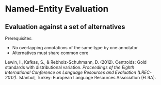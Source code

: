 # Named-Entity Evaluation

## Evaluation against a set of alternatives

Prerequisites:
* No overlapping annotations of the same type by one annotator
* Alternatives must share common core

Lewin, I., Kafkas, S., & Rebholz-Schuhmann, D. (2012). Centroids: Gold standards with distributional variation. *Proceedings of the Eighth International Conference on Language Resources and Evaluation (LREC-2012)*. Istanbul, Turkey: European Language Resources Association (ELRA).